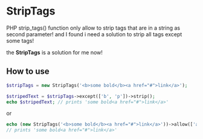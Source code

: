 # StripTags

PHP strip_tags() function only allow to strip tags that are in a string as second parameter!
and I found i need a solution to strip all tags except some tags!

the __StripTags__ is a solution for me now!

## How to use
```php
$stripTags = new StripTags('<b>some bold</b><a href="#">link</a>');

$stripedText = $stripTags->except(['b', 'p'])->strip();
echo $stripedText; // prints 'some bold<a href="#">link</a>'
```
or
```php
echo (new StripTags('<b>some bold</b><a href="#">link</a>'))->allow(['a'])->strip();
// prints 'some bold<a href="#">link</a>'
```
